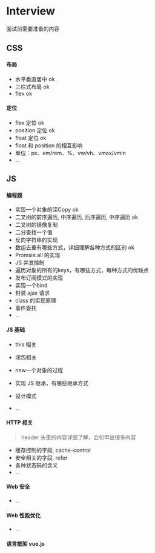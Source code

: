 # Interview

面试前需要准备的内容

## CSS

#### 布局

* 水平垂直居中 ok
* 三栏式布局 ok
* flex ok

#### 定位

* flex 定位 ok
* position 定位 ok
* float 定位 ok
* float 和 position 的相互影响
* 单位：px、em/rem、%、vw/vh、vmax/vmin
* ...


## JS

#### 编程题

* 实现一个对象的深Copy ok
* 二叉树的前序遍历, 中序遍历, 后序遍历, 中序遍历 ok
* 二叉树的镜像复制
* 二分查找一个值
* 反向字符串的实现
* 数组去重有哪些方式，详细理解各种方式的区别 ok
* Promsie.all 的实现
* JS 并发控制
* 遍历对象的所有的keys，有哪些方式，每种方式的优缺点
* 发布订阅模式的实现
* 实现一个bind
* 封装 ajax 请求
* class 的实现原理
* 事件委托
* ...

#### JS 基础

* this 相关
* 闭包相关

* new一个对象的过程
* 实现 JS 继承，有哪些继承方式
* 设计模式
* ...

#### HTTP 相关

> header 头里的内容详细了解，会引申出很多内容

* 缓存控制的字段, cache-control
* 安全相关的字段, refer
* 各种状态码的含义
* ...


#### Web 安全

* ...

#### Web 性能优化

* ...

#### 语言框架 vue.js
